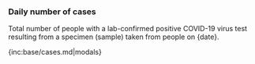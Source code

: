 ### Daily number of cases 

Total number of people with a lab-confirmed positive COVID-19 virus test resulting from a specimen (sample) taken from people on {date}.

{inc:base/cases.md|modals}